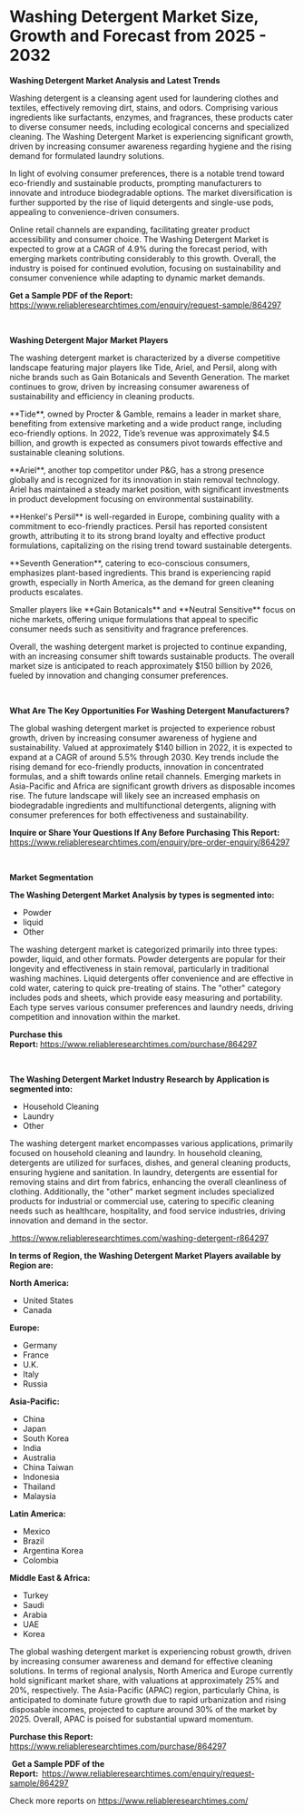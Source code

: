 <p><h1>Washing Detergent Market Size, Growth and Forecast from 2025 - 2032</h1></p><p><strong>Washing Detergent Market Analysis and Latest Trends</strong></p>
<p><p>Washing detergent is a cleansing agent used for laundering clothes and textiles, effectively removing dirt, stains, and odors. Comprising various ingredients like surfactants, enzymes, and fragrances, these products cater to diverse consumer needs, including ecological concerns and specialized cleaning. The Washing Detergent Market is experiencing significant growth, driven by increasing consumer awareness regarding hygiene and the rising demand for formulated laundry solutions. </p><p>In light of evolving consumer preferences, there is a notable trend toward eco-friendly and sustainable products, prompting manufacturers to innovate and introduce biodegradable options. The market diversification is further supported by the rise of liquid detergents and single-use pods, appealing to convenience-driven consumers. </p><p>Online retail channels are expanding, facilitating greater product accessibility and consumer choice. The Washing Detergent Market is expected to grow at a CAGR of 4.9% during the forecast period, with emerging markets contributing considerably to this growth. Overall, the industry is poised for continued evolution, focusing on sustainability and consumer convenience while adapting to dynamic market demands.</p></p>
<p><strong>Get a Sample PDF of the Report:&nbsp;</strong> <a href="https://www.reliableresearchtimes.com/enquiry/request-sample/864297?utm_campaign=3316&utm_medium=2&utm_source=Github&utm_content=ia&utm_term=05042025&utm_id=washing-detergent">https://www.reliableresearchtimes.com/enquiry/request-sample/864297</a></p>
<p>&nbsp;</p>
<p><strong>Washing Detergent Major Market Players</strong></p>
<p><p>The washing detergent market is characterized by a diverse competitive landscape featuring major players like Tide, Ariel, and Persil, along with niche brands such as Gain Botanicals and Seventh Generation. The market continues to grow, driven by increasing consumer awareness of sustainability and efficiency in cleaning products. </p><p>**Tide**, owned by Procter & Gamble, remains a leader in market share, benefiting from extensive marketing and a wide product range, including eco-friendly options. In 2022, Tide’s revenue was approximately $4.5 billion, and growth is expected as consumers pivot towards effective and sustainable cleaning solutions.</p><p>**Ariel**, another top competitor under P&G, has a strong presence globally and is recognized for its innovation in stain removal technology. Ariel has maintained a steady market position, with significant investments in product development focusing on environmental sustainability.</p><p>**Henkel's Persil** is well-regarded in Europe, combining quality with a commitment to eco-friendly practices. Persil has reported consistent growth, attributing it to its strong brand loyalty and effective product formulations, capitalizing on the rising trend toward sustainable detergents.</p><p>**Seventh Generation**, catering to eco-conscious consumers, emphasizes plant-based ingredients. This brand is experiencing rapid growth, especially in North America, as the demand for green cleaning products escalates.</p><p>Smaller players like **Gain Botanicals** and **Neutral Sensitive** focus on niche markets, offering unique formulations that appeal to specific consumer needs such as sensitivity and fragrance preferences.</p><p>Overall, the washing detergent market is projected to continue expanding, with an increasing consumer shift towards sustainable products. The overall market size is anticipated to reach approximately $150 billion by 2026, fueled by innovation and changing consumer preferences.</p></p>
<p>&nbsp;</p>
<p><strong>What Are The Key Opportunities For Washing Detergent Manufacturers?</strong></p>
<p><p>The global washing detergent market is projected to experience robust growth, driven by increasing consumer awareness of hygiene and sustainability. Valued at approximately $140 billion in 2022, it is expected to expand at a CAGR of around 5.5% through 2030. Key trends include the rising demand for eco-friendly products, innovation in concentrated formulas, and a shift towards online retail channels. Emerging markets in Asia-Pacific and Africa are significant growth drivers as disposable incomes rise. The future landscape will likely see an increased emphasis on biodegradable ingredients and multifunctional detergents, aligning with consumer preferences for both effectiveness and sustainability.</p></p>
<p><strong>Inquire or Share Your Questions If Any Before Purchasing This Report:</strong> <a href="https://www.reliableresearchtimes.com/enquiry/pre-order-enquiry/864297?utm_campaign=3316&utm_medium=2&utm_source=Github&utm_content=ia&utm_term=05042025&utm_id=washing-detergent">https://www.reliableresearchtimes.com/enquiry/pre-order-enquiry/864297</a></p>
<p>&nbsp;</p>
<p><strong>Market Segmentation</strong></p>
<p><strong>The Washing Detergent Market Analysis by types is segmented into:</strong></p>
<p><ul><li>Powder</li><li>liquid</li><li>Other</li></ul></p>
<p><p>The washing detergent market is categorized primarily into three types: powder, liquid, and other formats. Powder detergents are popular for their longevity and effectiveness in stain removal, particularly in traditional washing machines. Liquid detergents offer convenience and are effective in cold water, catering to quick pre-treating of stains. The "other" category includes pods and sheets, which provide easy measuring and portability. Each type serves various consumer preferences and laundry needs, driving competition and innovation within the market.</p></p>
<p><strong>Purchase this Report:&nbsp;</strong><a href="https://www.reliableresearchtimes.com/purchase/864297?utm_campaign=3316&utm_medium=2&utm_source=Github&utm_content=ia&utm_term=05042025&utm_id=washing-detergent">https://www.reliableresearchtimes.com/purchase/864297</a></p>
<p>&nbsp;</p>
<p><strong>The Washing Detergent Market Industry Research by Application is segmented into:</strong></p>
<p><ul><li>Household Cleaning</li><li>Laundry</li><li>Other</li></ul></p>
<p><p>The washing detergent market encompasses various applications, primarily focused on household cleaning and laundry. In household cleaning, detergents are utilized for surfaces, dishes, and general cleaning products, ensuring hygiene and sanitation. In laundry, detergents are essential for removing stains and dirt from fabrics, enhancing the overall cleanliness of clothing. Additionally, the "other" market segment includes specialized products for industrial or commercial use, catering to specific cleaning needs such as healthcare, hospitality, and food service industries, driving innovation and demand in the sector.</p></p>
<p><a href="https://www.reliableresearchtimes.com/washing-detergent-r864297?utm_campaign=3316&utm_medium=2&utm_source=Github&utm_content=ia&utm_term=05042025&utm_id=washing-detergent">&nbsp;https://www.reliableresearchtimes.com/washing-detergent-r864297</a></p>
<p><strong>In terms of Region, the Washing Detergent Market Players available by Region are:</strong></p>
<p>
    <p> <strong> North America: </strong>
        <ul>
            <li>United States</li>
            <li>Canada</li>
        </ul>
        </p> 
    <p> <strong> Europe: </strong>
        <ul>
            <li>Germany</li>
            <li>France</li>
            <li>U.K.</li>
            <li>Italy</li>
            <li>Russia</li>
        </ul>
        </p> 
    <p> <strong> Asia-Pacific: </strong>
        <ul>
            <li>China</li>
            <li>Japan</li>
            <li>South Korea</li>
            <li>India</li>
            <li>Australia</li>
            <li>China Taiwan</li>
            <li>Indonesia</li>
            <li>Thailand</li>
            <li>Malaysia</li>
        </ul>
        </p> 
    <p> <strong> Latin America: </strong>
        <ul>
            <li>Mexico</li>
            <li>Brazil</li>
            <li>Argentina Korea</li>
            <li>Colombia</li>
        </ul>
        </p> 
    <p> <strong> Middle East & Africa: </strong>
        <ul>
            <li>Turkey</li>
            <li>Saudi</li>
            <li>Arabia</li>
            <li>UAE</li>
            <li>Korea</li>
        </ul>
    </p>
    </p>
<p><p>The global washing detergent market is experiencing robust growth, driven by increasing consumer awareness and demand for effective cleaning solutions. In terms of regional analysis, North America and Europe currently hold significant market share, with valuations at approximately 25% and 20%, respectively. The Asia-Pacific (APAC) region, particularly China, is anticipated to dominate future growth due to rapid urbanization and rising disposable incomes, projected to capture around 30% of the market by 2025. Overall, APAC is poised for substantial upward momentum.</p></p>
<p><strong>Purchase this Report: </strong><a href="https://www.reliableresearchtimes.com/purchase/864297?utm_campaign=3316&utm_medium=2&utm_source=Github&utm_content=ia&utm_term=05042025&utm_id=washing-detergent">https://www.reliableresearchtimes.com/purchase/864297</a></p>
<p>&nbsp;<strong>Get a Sample PDF of the Report:&nbsp;&nbsp;</strong><a href="https://www.reliableresearchtimes.com/enquiry/request-sample/864297?utm_campaign=3316&utm_medium=2&utm_source=Github&utm_content=ia&utm_term=05042025&utm_id=washing-detergent">https://www.reliableresearchtimes.com/enquiry/request-sample/864297</a></p>
<p><strong></strong></p>
<p>Check more reports on <a href="https://www.reliableresearchtimes.com/?utm_campaign=3316&utm_medium=2&utm_source=Github&utm_content=ia&utm_term=05042025&utm_id=washing-detergent">https://www.reliableresearchtimes.com/</a></p>